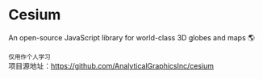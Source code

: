 # Cesium
An open-source JavaScript library for world-class 3D globes and maps :earth_americas:

`仅用作个人学习`  
项目源地址：https://github.com/AnalyticalGraphicsInc/cesium
